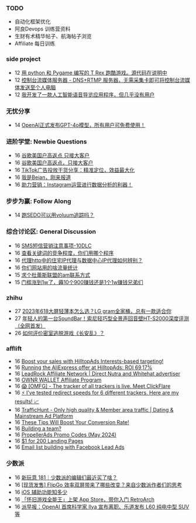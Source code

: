 ### TODO
-  自动化框架优化
-  阿良Devops 训练营资料
-  生财有术精华帖子、航海帖子浏览
-  Affiliate 每日训练

### side project
<!-- sideproject:START -->
-  12 [用 python 和 Pygame 编写的 T Rex 跑酷游戏。源代码在说明中](https://www.youtube.com/watch?v=pZySIXSelCA)
-  12 [控制台流媒体服务器 - DNS+RTMP 服务器，无需采集卡即可将控制台流媒体发送至个人电脑](https://github.com/Aioros/console-streaming-server)
-  12 [我开发了一款人工智能语音导览应用程序，但几乎没有用户](https://www.reddit.com/r/SideProject/comments/18gpp0e/ive_built_an_ai_audio_tour_app_but_have_almost_no/)<!-- sideproject:END -->


### 无忧分享
<!-- ruyo:START -->
-  14 [OpenAI正式发布GPT-4o模型，所有用户可免费使用！](https://51.ruyo.net/18663.html)<!-- ruyo:END -->

### 进阶学堂: Newbie Questions
<!-- advertcn1:START -->
-  16 [谷歌美国户高返点  只接大客户](https://www.advertcn.com/thread-115029-1-1.html)
-  16 [谷歌美国户高返点，只接大客户](https://www.advertcn.com/thread-115028-1-1.html)
-  16 [TikTok广告投放干货分享：精准定位，效益最大化](https://www.advertcn.com/thread-115026-1-1.html)
-  16 [我是Beian，刚来报道](https://www.advertcn.com/thread-115024-1-1.html)
-  16 [助力营销：Instagram运营进行数据分析的利器！](https://www.advertcn.com/thread-115022-1-1.html)<!-- advertcn1:END -->

### 步步为赢: Follow Along
<!-- advertcn2:START -->
-  14 [跑SEDO可以用voluum追踪吗？](https://www.advertcn.com/thread-115001-1-1.html)<!-- advertcn2:END -->

### 综合讨论区: General Discussion
<!-- advertcn3:START -->
-  16 [SMS短信营销注意事项-10DLC](https://www.advertcn.com/thread-115027-1-1.html)
-  16 [查看关键词的竞争程度，你们用哪个程序](https://www.advertcn.com/thread-115020-1-1.html)
-  16 [代理http中的住宅IP代理与数据中心IP代理如何辨别？](https://www.advertcn.com/thread-115019-1-1.html)
-  16 [你们网站用的啥流量统计](https://www.advertcn.com/thread-115018-1-1.html)
-  15 [求个杜蕾斯联盟的am联系方式](https://www.advertcn.com/thread-115016-1-1.html)
-  15 [门槛涨到1w了，薅10个900赚钱还是1个1w赚钱兄弟们](https://www.advertcn.com/thread-115015-1-1.html)<!-- advertcn3:END -->


### zhihu
<!-- zhihu:START -->
-  27 [2023年618大屏轻薄本怎么选？LG gram全家桶，总有一款适合你](http://zhuanlan.zhihu.com/p/632641888?utm_campaign=rss&utm_medium=rss&utm_source=rss&utm_content=title)
-  27 [年轻人的第一台SoundBar！索尼轻巧型全景声回音壁HT-S2000深度评测（全网首发）](http://zhuanlan.zhihu.com/p/630990296?utm_campaign=rss&utm_medium=rss&utm_source=rss&utm_content=title)
-  26 [如何评价密室逃脱游戏《长安乱》？](http://www.zhihu.com/question/563950552/answer/3045961312?utm_campaign=rss&utm_medium=rss&utm_source=rss&utm_content=title)<!-- zhihu:END -->

### afflift
<!-- afflift:START -->
-  16 [Boost your sales with HilltopAds Interests-based targeting!](https://afflift.com/f/threads/boost-your-sales-with-hilltopads-interests-based-targeting.13112/)
-  16 [Running the AliExpress offer at HilltopAds: ROI 69,17%](https://afflift.com/f/threads/running-the-aliexpress-offer-at-hilltopads-roi-69-17.13122/)
-  16 [LeadRock Affiliate Network | Direct Nutra and Whitehat advertiser](https://afflift.com/f/threads/leadrock-affiliate-network-direct-nutra-and-whitehat-advertiser.12933/)
-  16 [OWNR WALLET Affiliate Program](https://afflift.com/f/threads/ownr-wallet-affiliate-program.9733/)
-  16 [😱 [OMFG] - The tracker of all trackers is live. Meet ClickFlare](https://afflift.com/f/threads/%F0%9F%98%B1-omfg-the-tracker-of-all-trackers-is-live-meet-clickflare.9851/)
-  16 [⚡ I&#39;ve tested redirect speeds for 6 different trackers. Here are my results! 📈](https://afflift.com/f/threads/%E2%9A%A1-ive-tested-redirect-speeds-for-6-different-trackers-here-are-my-results-%F0%9F%93%88.13113/)
-  16 [TrafficHunt - Only high quality &amp; Member area traffic | Dating &amp; Mainstream Ad Platform](https://afflift.com/f/threads/traffichunt-only-high-quality-member-area-traffic-dating-mainstream-ad-platform.10862/)
-  16 [These Tips Will Boost Your Conversion Rate!](https://afflift.com/f/threads/these-tips-will-boost-your-conversion-rate.13127/)
-  16 [Building a team?](https://afflift.com/f/threads/building-a-team.13124/)
-  16 [PropellerAds Promo Codes &lpar;May 2024&rpar;](https://afflift.com/f/threads/propellerads-promo-codes-may-2024.13116/)
-  16 [$1 for 200 Landing Pages](https://afflift.com/f/threads/1-for-200-landing-pages.12504/)
-  16 [Email list building with Facebook Lead Ads](https://afflift.com/f/threads/email-list-building-with-facebook-lead-ads.13126/)<!-- afflift:END -->

### 少数派
<!-- sspai:START -->
-  16 [新玩意 181｜少数派的编辑们最近买了啥？](https://sspai.com/post/88853)
-  16 [[现货发售] FlipGo 效率双屏带来了哪些改变？来自少数派作者们的思考](https://sspai.com/post/88827)
-  16 [iOS 辅助功能知多少](https://sspai.com/post/76750)
-  16 [「怀旧游戏全能王」上架 App Store，带你入门 RetroArch](https://sspai.com/post/88260)
-  16 [派早报：OpenAI 首席科学家 Ilya 宣布离职、乐道发布 L60 纯电中型 SUV 等](https://sspai.com/post/88841)<!-- sspai:END -->

